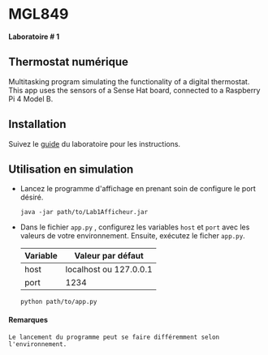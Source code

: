 # MGL849

**Laboratoire # 1**

## Thermostat numérique

Multitasking program simulating the functionality of a digital thermostat. This app uses the sensors of a Sense Hat board, connected to a Raspberry Pi 4 Model B.


## Installation

Suivez le [guide](https://ena.etsmtl.ca/pluginfile.php/1068342/mod_resource/content/7/MGL849H2021-Labl1Spec_detailsV2.pdf) du laboratoire pour les instructions.

## Utilisation en simulation

 - Lancez le programme d'affichage en prenant soin de configure le port désiré.

    ```shell
    java -jar path/to/Lab1Afficheur.jar
    ```

 - Dans le fichier `app.py` , configurez les variables `host` et `port` avec les valeurs de votre environnement.
    Ensuite, exécutez le ficher `app.py`.

    |     Variable     |     Valeur par défaut     |
    |------------------|---------------------------|
    | host | localhost ou 127.0.0.1
    | port | 1234

    ```shell
    python path/to/app.py
    ```

#### Remarques
    Le lancement du programme peut se faire différemment selon l'environnement.
